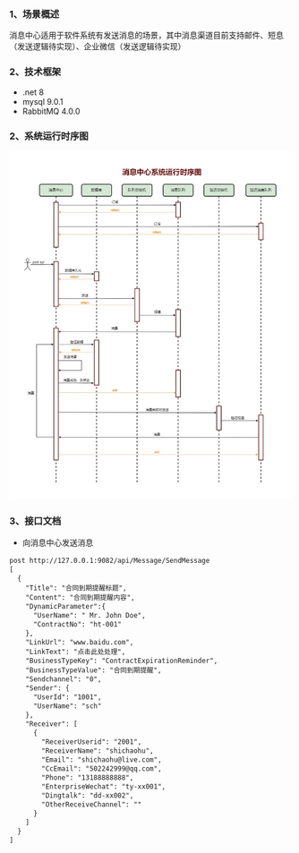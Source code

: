 ### 1、场景概述
消息中心适用于软件系统有发送消息的场景，其中消息渠道目前支持邮件、短息（发送逻辑待实现）、企业微信（发送逻辑待实现）
### 2、技术框架
- .net 8
- mysql 9.0.1
- RabbitMQ 4.0.0
### 2、系统运行时序图
![alt text](消息中心系统运行时序图.jpg)
### 3、接口文档
- 向消息中心发送消息
```
post http://127.0.0.1:9082/api/Message/SendMessage
[
  {
    "Title": "合同到期提醒标题",
    "Content": "合同到期提醒内容",
    "DynamicParameter":{
      "UserName": " Mr. John Doe",
      "ContractNo": "ht-001"
    },
    "LinkUrl": "www.baidu.com",
    "LinkText": "点击此处处理",
    "BusinessTypeKey": "ContractExpirationReminder",
    "BusinessTypeValue": "合同到期提醒",
    "Sendchannel": "0",
    "Sender": {
      "UserId": "1001",
      "UserName": "sch"
    },
    "Receiver": [
      {
        "ReceiverUserid": "2001",
        "ReceiverName": "shichaohu",
        "Email": "shichaohu@live.com",
        "CcEmail": "502242999@qq.com",
        "Phone": "13188888888",
        "EnterpriseWechat": "ty-xx001",
        "Dingtalk": "dd-xx002",
        "OtherReceiveChannel": ""
      }
    ]
  }
]
```